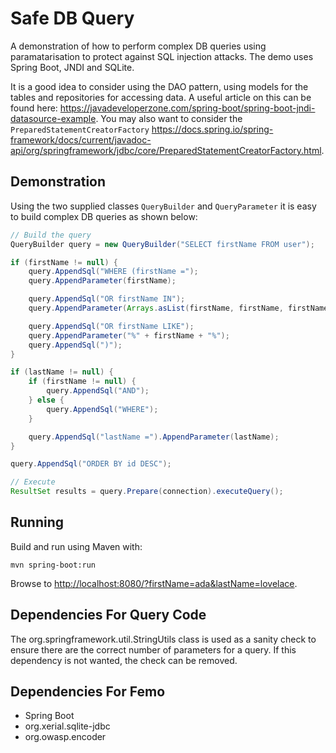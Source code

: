 # Safe DB Query

A demonstration of how to perform complex DB queries using paramatarisation to protect against SQL injection attacks. The demo uses Spring Boot, JNDI and SQLite.

It is a good idea to consider using the DAO pattern, using models for the tables and repositories for accessing data. A useful article on this can be found here: <https://javadeveloperzone.com/spring-boot/spring-boot-jndi-datasource-example>. You may also want to consider the `PreparedStatementCreatorFactory` <https://docs.spring.io/spring-framework/docs/current/javadoc-api/org/springframework/jdbc/core/PreparedStatementCreatorFactory.html>.

## Demonstration

Using the two supplied classes `QueryBuilder` and `QueryParameter` it is easy to build complex DB queries as shown below:

```java
// Build the query
QueryBuilder query = new QueryBuilder("SELECT firstName FROM user");

if (firstName != null) {
    query.AppendSql("WHERE (firstName =");
    query.AppendParameter(firstName);

    query.AppendSql("OR firstName IN");
    query.AppendParameter(Arrays.asList(firstName, firstName, firstName));

    query.AppendSql("OR firstName LIKE");
    query.AppendParameter("%" + firstName + "%");
    query.AppendSql(")");
}

if (lastName != null) {
    if (firstName != null) {
        query.AppendSql("AND");
    } else {
        query.AppendSql("WHERE");
    }

    query.AppendSql("lastName =").AppendParameter(lastName);
}

query.AppendSql("ORDER BY id DESC");

// Execute
ResultSet results = query.Prepare(connection).executeQuery();
```

## Running

Build and run using Maven with:

```
mvn spring-boot:run
```

Browse to <http://localhost:8080/?firstName=ada&lastName=lovelace>.

## Dependencies For Query Code

The org.springframework.util.StringUtils class is used as a sanity check to ensure there are the correct number of parameters for a query. If this dependency is not wanted, the check can be removed.

## Dependencies For Femo

* Spring Boot
* org.xerial.sqlite-jdbc
* org.owasp.encoder
